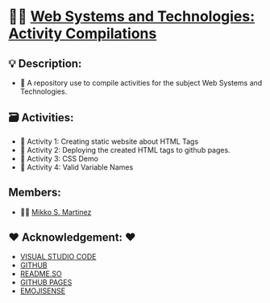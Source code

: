 # 👨‍💻 <u> Web Systems and Technologies: Activity Compilations </u>

## 💡 Description:
* 🔎 A repository use to compile activities for the subject Web Systems and Technologies.

## 🗃 Activities:
* 🔎 Activity 1: Creating static website about HTML Tags
* 🔎 Activity 2: Deploying the created HTML tags to github pages.
* 🔎 Activity 3: CSS Demo
* 🔎 Activity 4: Valid Variable Names

## Members:
* 👨‍💻 [Mikko S. Martinez](https://github.com/Mikko11)

## ❤️ Acknowledgement: ❤️
* [VISUAL STUDIO CODE](https://code.visualstudio.com/)
* [GITHUB](https://github.com/)
* [README.SO](https://readme.so/)
* [GITHUB PAGES](https://pages.github.com/)
* [EMOJISENSE](https://marketplace.visualstudio.com/items?itemName=bierner.emojisense)